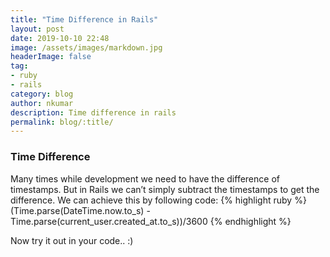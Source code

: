 ```yaml
---
title: "Time Difference in Rails"
layout: post
date: 2019-10-10 22:48
image: /assets/images/markdown.jpg
headerImage: false
tag:
- ruby
- rails
category: blog
author: nkumar
description: Time difference in rails
permalink: blog/:title/
---
```

### Time Difference
Many times while development we need to have the difference of timestamps. But in Rails we can’t simply subtract the timestamps to get the difference.
We can achieve this by following code:
{% highlight ruby %}
(Time.parse(DateTime.now.to_s) - Time.parse(current_user.created_at.to_s))/3600
{% endhighlight %}

Now try it out in your code..  :)
